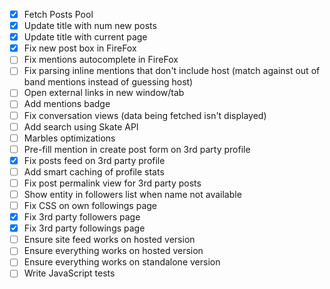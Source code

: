 - [x] Fetch Posts Pool
- [x] Update title with num new posts
- [x] Update title with current page
- [x] Fix new post box in FireFox
- [ ] Fix mentions autocomplete in FireFox
- [ ] Fix parsing inline mentions that don't include host (match against out of band mentions instead of guessing host)
- [ ] Open external links in new window/tab
- [ ] Add mentions badge
- [ ] Fix conversation views (data being fetched isn't displayed)
- [ ] Add search using Skate API
- [ ] Marbles optimizations
- [ ] Pre-fill mention in create post form on 3rd party profile
- [x] Fix posts feed on 3rd party profile
- [ ] Add smart caching of profile stats
- [ ] Fix post permalink view for 3rd party posts
- [ ] Show entity in followers list when name not available
- [ ] Fix CSS on own followings page
- [x] Fix 3rd party followers page
- [x] Fix 3rd party followings page
- [ ] Ensure site feed works on hosted version
- [ ] Ensure everything works on hosted version
- [ ] Ensure everything works on standalone version
- [ ] Write JavaScript tests
